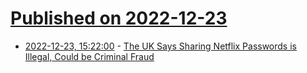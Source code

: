 # [Published on 2022-12-23](index.md)

* [2022-12-23, 15:22:00](https://soylentnews.org/article.pl?sid=22/12/22/2234223&from=rss) - [The UK Says Sharing Netflix Passwords is Illegal, Could be Criminal Fraud](https://soylentnews.org/article.pl?sid=22/12/22/2234223&from=rss)
